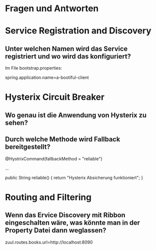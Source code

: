 # Fragen und Antworten

# Service Registration and Discovery

## Unter welchen Namen wird das Service registriert und wo wird das konfiguriert?

Im File bootstrap.properties:

spring.application.name=a-bootiful-client

# Hysterix Circuit Breaker

## Wo genau ist die Anwendung von Hysterix zu sehen?
## Durch welche Methode wird Fallback bereitgestellt?

@HystrixCommand(fallbackMethod = "reliable")

...

public String reliable() {
    return "Hysterix Absicherung funktioniert";
}

# Routing and Filtering

## Wenn das Ervice Discovery mit Ribbon eingeschalten wäre, was könnte man in der Property Datei dann weglassen?

zuul.routes.books.url=http://localhost:8090
